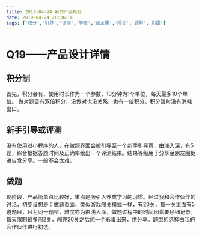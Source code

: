 ```yaml
---
title: 2019-04-24 新的产品规划
date: 2019-04-24 20:36:00
tags: ['积分','引导','评测','等级','朋友圈','闯关','题型','彩蛋']
---
```


# Q19——产品设计详情

## 积分制

首先，积分会有，使用时长作为一个参数，10分钟为1个单位，每天最多10个单位。
做对题目有双倍积分，没做对也没关系，也有一倍积分。积分暂时没有消耗出口。

## 新手引导或评测

没有使用过小程序的人，在做题界面会被引导至一个新手引导页，由浅入深，有5题，综合根据答题时间及正确率给出一个评测结果。结果等级用于分享至朋友圈促进自发分享。一般不会太难。

## 做题

现阶段，产品简单点比较好，重点是吸引人养成学习的习惯。经过我和合作伙伴的讨论，初步设想是：做题页面，类似游戏闯关模式一样，有20关，每一关里面有5道题目，且为同一题型，难度亦为由浅入深，做题过程中的时间因素要仔细记录。每天限制最多闯2关，闯完20关之后想一个彩蛋出来，供分享。题型的选择由我的合作伙伴进行初选。